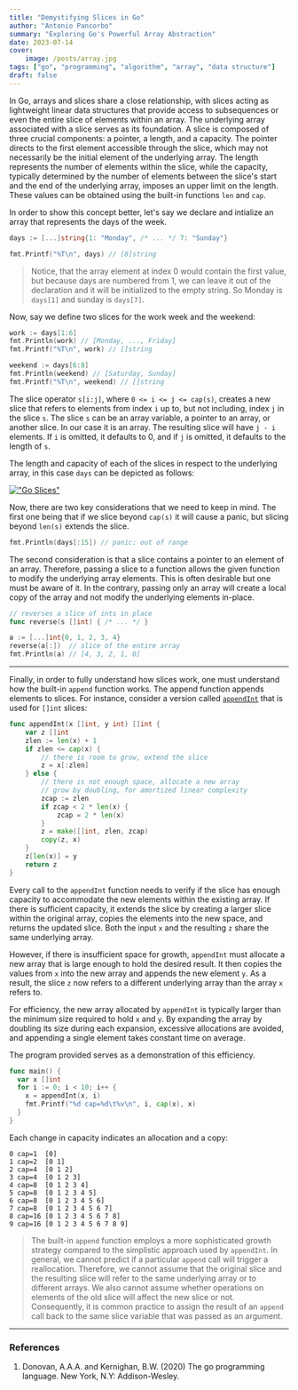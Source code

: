 ```yaml
---
title: "Demystifying Slices in Go"
author: "Antonio Pancorbo"
summary: "Exploring Go's Powerful Array Abstraction"
date: 2023-07-14
cover:
    image: /posts/array.jpg
tags: ["go", "programming", "algorithm", "array", "data structure"]
draft: false
---
```


In Go, arrays and slices share a close relationship, with slices acting as
lightweight linear data structures that provide access to subsequences or
even the entire slice of elements within an array. The underlying array
associated with a slice serves as its foundation. A slice is composed of
three crucial components: a pointer, a length, and a capacity. The pointer
directs to the first element accessible through the slice, which may not
necessarily be the initial element of the underlying array. The length represents
the number of elements within the slice, while the capacity, typically
determined by the number of elements between the slice's start and the end
of the underlying array, imposes an upper limit on the length. These values
can be obtained using the built-in functions `len` and `cap`.

In order to show this concept better, let's say we declare and intialize
an array that represents the days of the week.

```go
days := [...]string{1: "Monday", /* ... */ 7: "Sunday"}

fmt.Printf("%T\n", days) // [8]string
```

> Notice, that the array element at index 0 would contain the first value,
> but because days are numbered from 1, we can leave it out of the declaration
> and it will be initialized to the empty string. So Monday is `days[1]` and sunday
> is `days[7]`.

Now, say we define two slices for the work week and the weekend:

```go
work := days[1:6]
fmt.Println(work) // [Monday, ..., Friday]
fmt.Printf("%T\n", work) // []string

weekend := days[6:8]
fmt.Println(weekend) // [Saturday, Sunday]
fmt.Printf("%T\n", weekend) // []string
```

The slice operator `s[i:j]`, where `0 <= i <= j <= cap(s)`, creates a new slice
that refers to elements from index `i` up to, but not including, index `j`
in the slice `s`. The slice `s` can be an array variable, a pointer
to an array, or another slice. In our case it is an array. The resulting slice
will have `j - i` elements. If `i` is omitted, it defaults to 0, and if `j`
is omitted, it defaults to the length of `s`.

The length and capacity of each of the slices in respect to the underlying array,
in this case `days` can be depicted as follows:

[!["Go Slices"](/posts/slice_days.jpeg#center)](https://www.tony.software/posts/slice_days.jpeg)

Now, there are two key considerations that we need to keep in mind. The first one
being that if we slice beyond `cap(s)` it will cause a panic, but slicing beyond
`len(s)` extends the slice.

```go
fmt.Println(days[:15]) // panic: out of range
```

The second consideration is that a slice contains a pointer to an element
of an array. Therefore, passing a slice to a function allows the given
function to modify the underlying array elements. This is often desirable
but one must be aware of it. In the contrary, passing only an array will
create a local copy of the array and not modify the underlying elements in-place.

```go
// reverses a slice of ints in place
func reverse(s []int) { /* ... */ }

a := [...]int{0, 1, 2, 3, 4}
reverse(a[:])  // slice of the entire array
fmt.Println(a) // [4, 3, 2, 1, 0]
```
---

Finally, in order to fully understand how slices work, one must understand how
the built-in `append` function works. The append function appends elements to
slices. For instance, consider a version called [`appendInt`](https://github.com/adonovan/gopl.io/blob/master/ch4/append/main.go)
that is used for `[]int` slices:

```go
func appendInt(x []int, y int) []int {
    var z []int
    zlen := len(x) + 1
    if zlen <= cap(x) {
        // there is room to grow, extend the slice
        z = x[:zlen]
    } else {
        // there is not enough space, allocate a new array
        // grow by doubling, for amortized linear complexity
        zcap := zlen
        if zcap < 2 * len(x) {
            zcap = 2 * len(x)
        }
        z = make([]int, zlen, zcap)
        copy(z, x)
    }
    z[len(x)] = y
    return z
}
```

Every call to the `appendInt` function needs to verify if the slice has enough
capacity to accommodate the new elements within the existing array.
If there is sufficient capacity, it extends the slice by creating a larger
slice within the original array, copies the elements into the new space,
and returns the updated slice. Both the input `x` and the resulting `z`
share the same underlying array.

However, if there is insufficient space for growth, `appendInt` must allocate
a new array that is large enough to hold the desired result. It then copies
the values from `x` into the new array and appends the new element `y`.
As a result, the slice `z` now refers to a different underlying array than
the array `x` refers to.

For efficiency, the new array allocated by `appendInt` is typically larger
than the minimum size required to hold `x` and `y`. By expanding the array
by doubling its size during each expansion, excessive allocations are avoided,
and appending a single element takes constant time on average.

The program provided serves as a demonstration of this efficiency.

```go
func main() {
  var x []int
  for i := 0; i < 10; i++ {
    x = appendInt(x, i)
    fmt.Printf("%d cap=%d\t%v\n", i, cap(x), x)
  }
}
```

Each change in capacity indicates an allocation and a copy:

```text
0 cap=1  [0]
1 cap=2  [0 1]
2 cap=4  [0 1 2]
3 cap=4  [0 1 2 3]
4 cap=8  [0 1 2 3 4]
5 cap=8  [0 1 2 3 4 5]
6 cap=8  [0 1 2 3 4 5 6]
7 cap=8  [0 1 2 3 4 5 6 7]
8 cap=16 [0 1 2 3 4 5 6 7 8]
9 cap=16 [0 1 2 3 4 5 6 7 8 9]
```

> The built-in `append` function employs a more sophisticated growth strategy
> compared to the simplistic approach used by `appendInt`. In general,
> we cannot predict if a particular `append` call will trigger a reallocation.
> Therefore, we cannot assume that the original slice and the resulting slice
> will refer to the same underlying array or to different arrays. We also cannot
> assume whether operations on elements of the old slice will affect the new slice
> or not. Consequently, it is common practice to assign the result of an `append`
> call back to the same slice variable that was passed as an argument.

---

### References
1. Donovan, A.A.A. and Kernighan, B.W. (2020) The go programming language.
New York, N.Y: Addison-Wesley. 
